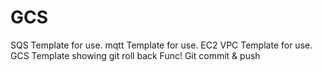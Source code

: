# GCS 
SQS Template for use.
mqtt Template for use.
EC2 VPC Template for use.
GCS Template
showing git roll back Func!
Git commit & push